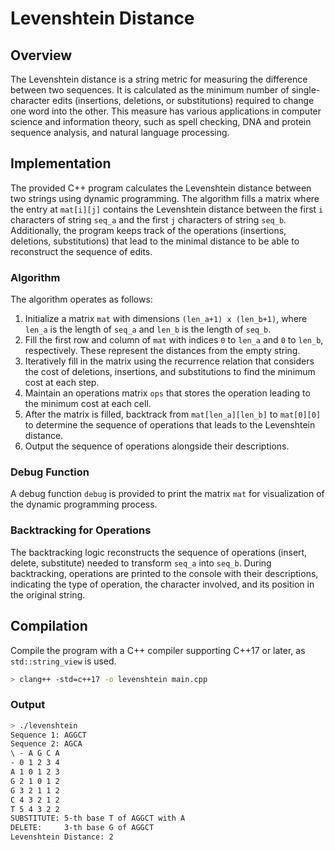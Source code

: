 # Levenshtein Distance

## Overview

The Levenshtein distance is a string metric for measuring the difference between two sequences. It is calculated as the minimum number of single-character edits (insertions, deletions, or substitutions) required to change one word into the other. This measure has various applications in computer science and information theory, such as spell checking, DNA and protein sequence analysis, and natural language processing.

## Implementation

The provided C++ program calculates the Levenshtein distance between two strings using dynamic programming. The algorithm fills a matrix where the entry at `mat[i][j]` contains the Levenshtein distance between the first `i` characters of string `seq_a` and the first `j` characters of string `seq_b`. Additionally, the program keeps track of the operations (insertions, deletions, substitutions) that lead to the minimal distance to be able to reconstruct the sequence of edits.

### Algorithm

The algorithm operates as follows:

1. Initialize a matrix `mat` with dimensions `(len_a+1) x (len_b+1)`, where `len_a` is the length of `seq_a` and `len_b` is the length of `seq_b`.
2. Fill the first row and column of `mat` with indices `0` to `len_a` and `0` to `len_b`, respectively. These represent the distances from the empty string.
3. Iteratively fill in the matrix using the recurrence relation that considers the cost of deletions, insertions, and substitutions to find the minimum cost at each step.
4. Maintain an operations matrix `ops` that stores the operation leading to the minimum cost at each cell.
5. After the matrix is filled, backtrack from `mat[len_a][len_b]` to `mat[0][0]` to determine the sequence of operations that leads to the Levenshtein distance.
6. Output the sequence of operations alongside their descriptions.

### Debug Function

A debug function `debug` is provided to print the matrix `mat` for visualization of the dynamic programming process.

### Backtracking for Operations

The backtracking logic reconstructs the sequence of operations (insert, delete, substitute) needed to transform `seq_a` into `seq_b`. During backtracking, operations are printed to the console with their descriptions, indicating the type of operation, the character involved, and its position in the original string.

## Compilation

Compile the program with a C++ compiler supporting C++17 or later, as `std::string_view` is used.

```sh
> clang++ -std=c++17 -o levenshtein main.cpp
```

### Output

```sh
> ./levenshtein
Sequence 1: AGGCT
Sequence 2: AGCA
\ - A G C A
- 0 1 2 3 4
A 1 0 1 2 3
G 2 1 0 1 2
G 3 2 1 1 2
C 4 3 2 1 2
T 5 4 3 2 2
SUBSTITUTE: 5-th base T of AGGCT with A
DELETE:     3-th base G of AGGCT
Levenshtein Distance: 2
```
